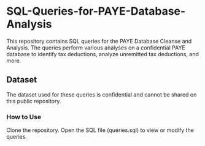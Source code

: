 # SQL-Queries-for-PAYE-Database-Analysis

This repository contains SQL queries for the PAYE Database Cleanse and Analysis. The queries perform various analyses on a confidential PAYE database to identify tax deductions, analyze unremitted tax deductions, and more.

## Dataset

The dataset used for these queries is confidential and cannot be shared on this public repository. 

### How to Use

Clone the repository.
Open the SQL file (queries.sql) to view or modify the queries.